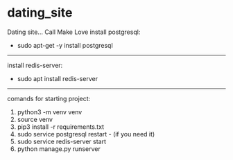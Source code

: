 # dating_site
Dating site... Call Make Love
install postgresql:
- sudo apt-get -y install postgresql
---------------------------
install redis-server:
- sudo apt install redis-server
---------------------------
comands for starting project:
1. python3 -m venv venv
2. source venv
3. pip3 install -r requirements.txt
4. sudo service postgresql restart - (if you need it)
5. sudo service redis-server start
6. python manage.py runserver
